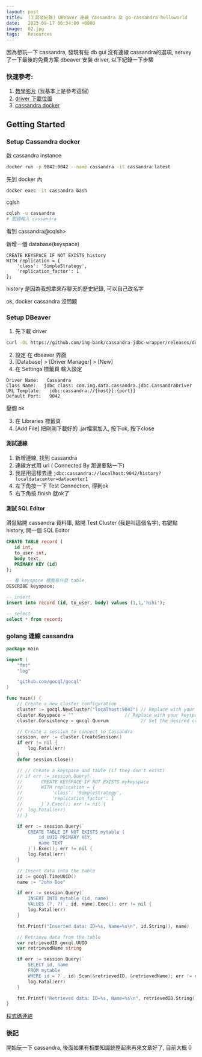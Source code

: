 ```yaml
---
layout: post
title:  (工具及紀錄) DBeaver 連線 cassandra 及 go-cassandra-helloworld
date:   2023-09-17 06:34:00 +0800
image:  02.jpg
tags:   Resources
---
```


因為想玩一下 cassandra, 發現有些 db gui 沒有連線 cassandra的選項, servey 了一下最後的免費方案 dbeaver 安裝 driver,  以下紀錄一下步驟

### 快速參考:
1. [教學影片](https://www.youtube.com/watch?v=OFST8Bt9J5Q) (我基本上是參考這個)
2. [driver 下載位置](https://github.com/ing-bank/cassandra-jdbc-wrapper/releases/download/v4.10.0/cassandra-jdbc-wrapper-4.10.0-bundle.jar)
3. [cassandra docker](https://hub.docker.com/_/cassandra)

## Getting Started

### Setup Cassandra docker
啟 cassandra instance
```bash
docker run -p 9042:9042 --name cassandra -it cassandra:latest
```
先到 docker 內
```bash
docker exec -it cassandra bash
```
cqlsh
```bash
cqlsh -u cassandra
# 密碼輸入 cassandra
```
看到 cassandra@cqlsh>

新增一個 database(keyspace)
```
CREATE KEYSPACE IF NOT EXISTS history
WITH replication = {
    'class': 'SimpleStrategy',
    'replication_factor': 1
};
```
history 是因為我想拿來存聊天的歷史紀錄, 可以自己改名字

ok, docker cassandra 沒問題

### Setup DBeaver 
1. 先下載 driver
```bash
curl -OL https://github.com/ing-bank/cassandra-jdbc-wrapper/releases/download/v4.10.0/cassandra-jdbc-wrapper-4.10.0-bundle.jar
```

2. 設定
在 dbeaver 界面
1.  [Database] > [Driver Manager] > [New]
2. 在 Settings 標籤頁
輸入設定
```
Driver Name:   Cassandra
Class Name:   jdbc class: com.ing.data.cassandra.jdbc.CassandraDriver
URL Template:   jdbc:cassandra://{host}[:{port}]
Default Port:   9042
```
壓個 ok

3. 在 Libraries 標籤頁
4. [Add File] 把剛剛下載好的 .jar檔案加入, 按下ok, 按下close

#### 測試連線 
1. 新增連線, 找到 cassandra
2. 連線方式用 url ( Connected By 那邊要點一下)
3. 我是用這樣去連 `jdbc:cassandra://localhost:9042/history?localdatacenter=datacenter1`
4. 左下角按一下 Test Connection, 得到ok
5. 右下角按 finish 就ok了


#### 測試 SQL Editor
滑鼠點開 cassandra 資料庫, 點開 Test Cluster (我是叫這個名字), 右鍵點 history, 開一個 SQL Editor
```sql
CREATE TABLE record (
   id int, 
   to_user int, 
   body text, 
   PRIMARY KEY (id)
);

-- 看 keyspace 裡面有什麼 table
DESCRIBE keyspace;

-- insert
insert into record (id, to_user, body) values (1,1,'hihi');

-- select
select * from record;
```


### golang 連線 cassandra
```go
package main

import (
	"fmt"
	"log"

	"github.com/gocql/gocql"
)

func main() {
	// Create a new cluster configuration
	cluster := gocql.NewCluster("localhost:9042") // Replace with your Cassandra cluster address
	cluster.Keyspace = ""                   // Replace with your keyspace name
	cluster.Consistency = gocql.Quorum            // Set the desired consistency level

	// Create a session to connect to Cassandra
	session, err := cluster.CreateSession()
	if err != nil {
		log.Fatal(err)
	}
	defer session.Close()

	// // Create a keyspace and table (if they don't exist)
	// if err := session.Query(`
	//       CREATE KEYSPACE IF NOT EXISTS mykeyspace
	//       WITH replication = {
	//           'class': 'SimpleStrategy',
	//           'replication_factor': 1
	//       }`).Exec(); err != nil {
	// 	log.Fatal(err)
	// }

	if err := session.Query(`
        CREATE TABLE IF NOT EXISTS mytable (
            id UUID PRIMARY KEY,
            name TEXT
        )`).Exec(); err != nil {
		log.Fatal(err)
	}

	// Insert data into the table
	id := gocql.TimeUUID()
	name := "John Doe"

	if err := session.Query(`
        INSERT INTO mytable (id, name)
        VALUES (?, ?)`, id, name).Exec(); err != nil {
		log.Fatal(err)
	}

	fmt.Printf("Inserted data: ID=%s, Name=%s\n", id.String(), name)

	// Retrieve data from the table
	var retrievedID gocql.UUID
	var retrievedName string

	if err := session.Query(`
        SELECT id, name
        FROM mytable
        WHERE id = ?`, id).Scan(&retrievedID, &retrievedName); err != nil {
		log.Fatal(err)
	}

	fmt.Printf("Retrieved data: ID=%s, Name=%s\n", retrievedID.String(), retrievedName)
}

```


[程式碼連結](https://github.com/cbot918/dbs/tree/main/cassandra)

### 後記
開始玩一下 cassandra, 後面如果有相關知識統整起來再來文章好了, 目前大概 0